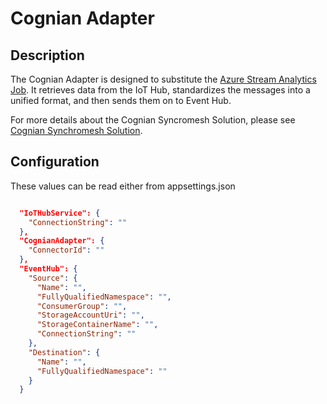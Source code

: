 # Cognian Adapter

## Description

The Cognian Adapter is designed to substitute the [Azure Stream Analytics Job](https://github.com/WillowInc/Connectors-LiveData/tree/677d85ab127f1fd368c424206f6b3925e809de29/StreamingAnalytics/Investa/FourTwentyGeorgeStreet/Cognian.StreamAnalytics).
It retrieves data from the IoT Hub, standardizes the messages into a unified format, and then sends them on to Event Hub.

For more details about the Cognian Syncromesh Solution, please see [Cognian Synchromesh Solution](https://willow.atlassian.net/wiki/spaces/INTEG/pages/1723138602/Cognian+Syncromesh+Solution).

## Configuration

These values can be read either from appsettings.json

``` json

  "IoTHubService": {
    "ConnectionString": ""
  },
  "CognianAdapter": {
    "ConnectorId": ""
  },
  "EventHub": {
    "Source": {
      "Name": "",
      "FullyQualifiedNamespace": "",
      "ConsumerGroup": "",
      "StorageAccountUri": "",
      "StorageContainerName": "",
      "ConnectionString": ""
    },
    "Destination": {
      "Name": "",
      "FullyQualifiedNamespace": ""
    }
  }
```

